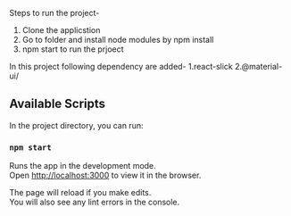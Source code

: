 Steps to run the project-

1. Clone the applicstion
2. Go to folder and install node modules by npm install
3. npm start to run the prjoect

In this project following dependency are added-
1.react-slick
2.@material-ui/

## Available Scripts

In the project directory, you can run:

### `npm start`

Runs the app in the development mode.\
Open [http://localhost:3000](http://localhost:3000) to view it in the browser.

The page will reload if you make edits.\
You will also see any lint errors in the console.


